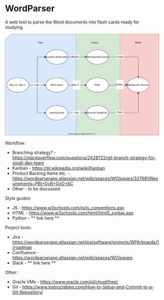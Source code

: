 # WordParser
A web tool to parse the Word documents into flash cards ready for studying.

![A diagram describing the solution](/WordParserApp.svg/ "Diagram describing the solution")

Workflow:
- Branching strategy? - https://stackoverflow.com/questions/2428722/git-branch-strategy-for-small-dev-team
- Kanban - https://pl.wikipedia.org/wiki/Kanban
- Product Backlog Items etc. - https://wordparserapp.atlassian.net/wiki/spaces/WO/pages/327681/Requirements+PBI+DoR+DoD+AC
- Other - to be discussed

Style guides:
- JS - https://www.w3schools.com/js/js_conventions.asp
- HTML - https://www.w3schools.com/html/html5_syntax.asp
- Python - ** link here **

Project tools:
- Jira - https://wordparserapp.atlassian.net/jira/software/projects/WPA/boards/1/roadmap
- Confluence - https://wordparserapp.atlassian.net/wiki/spaces/WO/pages
- Slack - ** link here **

Other:
- Oracle VMs - https://www.oracle.com/pl/cloud/free/,
- Git - https://www.instructables.com/How-to-Setup-and-Commit-to-a-Git-Repository/
